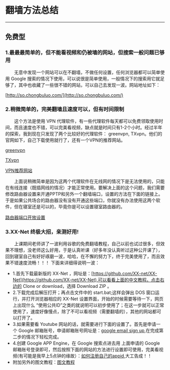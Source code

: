 # 翻墙方法总结
****
## 免费型
### 1.最最最简单的，但不能看视频和仍被墙的网站，但搜索一般问题已够用
&ensp;&ensp;&ensp;&ensp;无意中发现一个网站可以在不翻墙，不做任何设置，任何浏览器都可以简单使用 Google 搜索的情况下使用，可以说很是简单使用，一般情况下的搜索用它就足够了，其中也收藏了一些很不错的网站，可以自己去发现一波。网站地址如下：

[http://so.chongbuluo.com/](http://so.chongbuluo.com/)

### 2.稍微简单的，完美翻墙且速度可以，但有时间限制
&ensp;&ensp;&ensp;&ensp;这个方法是使用 VPN 代理软件，有一些代理软件每天都可以免费领取使用时间，而且速度也不错，可以完美看视频，缺点就是时间只有1-2个小时。经过半年的探索，我到现在只发现了两个比较好的代理软件： greenvpn, TXvpn。他们的官网如下，自己下载使用就行了，还有一个VPN的推荐网站。

[greenvpn](http://lvye.jidingplay.com/)

[TXvpn](http://tx.shouapps.com/)

[VPN推荐网站](http://www.ssya.org/)

&ensp;&ensp;&ensp;&ensp;上面说稍微简单是因为这两个代理软件在无线网的情况下是无法使用的，只能在有线连接（既插网线的情况）才能正常使用。要解决上面的这个问题，我们需要修改路由器设置来开通PPTP和另外一个翻墙端口，设置的方法在下面的链接上。于是如果公共场合的路由器没有没有开通这些端口，你就没有办法使用这两个软件，但在寝室还是可以的，毕竟你是可以设置寝室路由器的。

[路由器端口开放设置](http://www.luyouqi6.cn/init/508.html)

### 3.XX-Net 终极大招，亲测好用!
&ensp;&ensp;&ensp;&ensp;上课期间老师讲了一波利用谷歌的免费翻墙教程，自己以前也试过很多，但效果不理想，没老师这么好用，于是认真听课（好多年没认真听过这种公开课了），回到寝室自己有好好琢磨一波，哈哈，在不懈的努力下，终于完美使用了，而且效果不错速度流畅！！！
下面来详细得说明一波：

- 1.首先下载最新版的 XX-Net ，网址是：[https://github.com/XX-net/XX-Net](https://github.com/XX-net/XX-Net),可以看看上面的中文教程。点击右边的 Clone or download，选择 Download ZIP 。
- 2.下载完成后解压打开；再点击文件中的 start.bat;这样会弹出 DOS 窗口运行，并打开浏览器相应的 XX-Net 设置界面，开始的时候需要等待一下，网页上出现什么 “使用公共ID”之类的就说明可以初步使用了；在这一步就可以正常使用了，速度好像慢点，除了不可以看视频（需要翻墙的），其他的网站都可以打开了。
- 3.如果需要看 Youtube 网站的话，就需要进行下面的设置了。首先是申请一个 Google 邮箱账号，申请邮箱账号网址是：[google email sign up](https://accounts.google.com/SignUp?service=mail&continue=http%3A%2F%2Fmail.google.com%2Fmail%2Fe-11-1474508a3cfd75e94a8c126957bdabee-a3ca0ac56229efeda59ff50264d9e1583e6de17f),在完成第二步的情况下轻松完成。
- 4.创建 Google APP Engine，在 Google 搜索点进去用 上面申请的 Google 邮箱账号登录即可，然后按照下面的网站的方法进行设置即可使用，完美看视频(有可能是我早上5点钟的缘故）：[如何注册自己的appid](https://github.com/XX-net/XX-Net/wiki/how-to-create-my-appids),大工告成！！
- 附加另外的图文教程：[图文教程](https://github.com/lw1243925457/Deity_Way/blob/master/profession/common/XX-Net%E8%AF%A6%E7%BB%86%E5%9B%BE%E6%96%87%E6%95%99%E7%A8%8B.md)